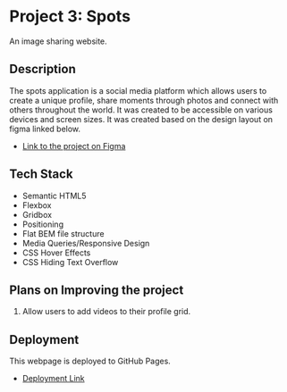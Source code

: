 # Project 3: Spots

An image sharing website.

## Description

The spots application is a social media platform which allows users to create a unique profile, share moments through photos and connect with others throughout the world. It was created to be accessible on various devices and screen sizes. It was
created based on the design layout on figma linked below.

- [Link to the project on Figma](https://www.figma.com/file/BBNm2bC3lj8QQMHlnqRsga/Sprint-3-Project-%E2%80%94-Spots?type=design&node-id=2%3A60&mode=design&t=afgNFybdorZO6cQo-1)

## Tech Stack

- Semantic HTML5
- Flexbox
- Gridbox
- Positioning
- Flat BEM file structure
- Media Queries/Responsive Design
- CSS Hover Effects
- CSS Hiding Text Overflow

## Plans on Improving the project

1. Allow users to add videos to their profile grid.

## Deployment

This webpage is deployed to GitHub Pages.

- [Deployment Link
](https://mwaters-design.github.io/se_project_spots/)
